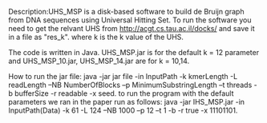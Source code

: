 Description:UHS_MSP is a disk-based software to build de Bruijn graph from DNA sequences using Universal Hitting Set.
To run the software you need to get the relvant UHS from http://acgt.cs.tau.ac.il/docks/ and save it in a file as "res_k". where k is the k value of the UHS.

The code is written in Java.
UHS_MSP.jar is for the default k = 12 parameter and UHS_MSP_10.jar, UHS_MSP_14.jar are for k = 10,14.

How to run the jar file:
java -jar jar file -in InputPath -k kmerLength -L readLength –NB NumberOfBlocks –p MinimumSubstringLength –t threads -b bufferSize -r
readable -x seed.
to run the program with the default parameters we ran in the paper run as follows:
java -jar IHS_MSP.jar -in InputPath(Data) -k 61 -L 124 –NB 1000 –p 12 –t 1 -b -r true -x 11101101.


